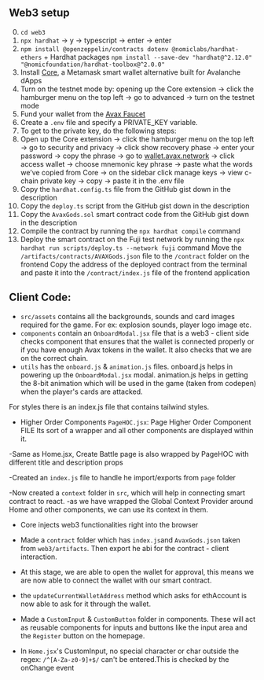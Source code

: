## Web3 setup

0. `cd web3`
1. `npx hardhat` -> y → typescript → enter → enter
2. `npm install @openzeppelin/contracts dotenv @nomiclabs/hardhat-ethers` + Hardhat packages `npm install --save-dev "hardhat@^2.12.0" "@nomicfoundation/hardhat-toolbox@^2.0.0"`
3. Install [Core](https://chrome.google.com/webstore/detail/core/agoakfejjabomempkjlepdflaleeobhb), a Metamask smart wallet alternative built for Avalanche dApps
4. Turn on the testnet mode by: opening up the Core extension -> click the hamburger menu on the top left -> go to advanced -> turn on the testnet mode
5. Fund your wallet from the [Avax Faucet](https://faucet.avax.network/)
6. Create a `.env` file and specify a PRIVATE_KEY variable.
7. To get to the private key, do the following steps:
8. Open up the Core extension -> click the hamburger menu on the top left -> go to security and privacy -> click show recovery phase -> enter your password -> copy the phrase -> go to [wallet.avax.network](https://wallet.avax.network/) -> click access wallet -> choose mnemonic key phrase -> paste what the words we’ve copied from Core -> on the sidebar click manage keys -> view c-chain private key -> copy -> paste it in the .env file
9. Copy the `hardhat.config.ts` file from the GitHub gist down in the description
10. Copy the `deploy.ts` script from the GitHub gist down in the description
11. Copy the `AvaxGods.sol` smart contract code from the GitHub gist down in the description
12. Compile the contract by running the `npx hardhat compile` command
13. Deploy the smart contract on the Fuji test network by running the `npx hardhat run scripts/deploy.ts --network fuji` command
    Move the `/artifacts/contracts/AVAXGods.json` file to the `/contract` folder on the frontend
    Copy the address of the deployed contract from the terminal and paste it into the `/contract/index.js` file of the frontend application

## Client Code:

- `src/assets` contains all the backgrounds, sounds and card images required for the game. For ex: explosion sounds, player logo image etc.
- `components` contain an `OnboardModal.jsx` file that is a web3 - client side checks component that ensures that the wallet is connected properly or if you have enough Avax tokens in the wallet. It also checks that we are on the correct chain.
- `utils` has the `onboard.js` & `animation.js` files.
  onboard.js helps in powering up the `OnboardModal.jsx` modal.
  animation.js helps in getting the 8-bit animation which will be used in the game (taken from codepen) when the player's cards are attacked.

For styles there is an index.js file that contains tailwind styles.

- Higher Order Components
  `PageHOC.jsx`: Page Higher Order Component FILE
  Its sort of a wrapper and all other components are displayed within it.

-Same as Home.jsx, Create Battle page is also wrapped by PageHOC with different title and description props

-Created an `index.js` file to handle he import/exports from `page` folder

-Now created a `context` folder in `src`, which will help in connecting smart contract to react.
-as we have wrapped the Global Context Provider around Home and other components, we can use its context in them.

- Core injects web3 functionalities right into the browser

- Made a `contract` folder which has `index.js`and `AvaxGods.json` taken from `web3/artifacts`. Then export he abi for the contract - client interaction.

- At this stage, we are able to open the wallet for approval, this means we are now able to connect the wallet with our smart contract.

- the `updateCurrentWalletAddress` method which asks for ethAccount is now able to ask for it through the wallet.

- Made a `CustomInput` & `CustomButton` folder in components. These will act as reusable components for inputs and buttons like the input area and the `Register` button on the homepage.

- In `Home.jsx`'s CustomInput, no special character or char outside the regex: `/^[A-Za-z0-9]+$/` can't be entered.This is checked by the onChange event

